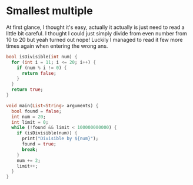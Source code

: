 # Smallest multiple

At first glance, I thought it's easy, actually it actually is just need to read a little bit careful. I thought I could just simply divide from even number from 10 to 20 but yeah turned out nope! Luckily I managed to read it few more times again when entering the wrong ans.

```dart
bool isDivisible(int num) {
  for (int i = 11; i <= 20; i++) {
    if (num % i != 0) {
      return false;
    }
  }
  return true;
}

void main(List<String> arguments) {
  bool found = false;
  int num = 20;
  int limit = 0;
  while (!found && limit < 100000000000) {
    if (isDivisible(num)) {
      print("Divisible by ${num}");
      found = true;
      break;
    }
    num += 2;
    limit++;
  }
}

```

